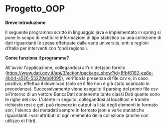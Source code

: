 # Progetto_OOP

**Breve introduzione**

Il seguente programma scritto in linguaggio java e implementato in spring si pone lo scopo di restituire informazioni di tipo statistico su una collezione di dati riguardanti le spese effettuate dalle varie università, enti e regioni d’Italia per interventi con fondi regionali.

**Come funziona il programma?**

All'avvio l'applicazione, collegandosi all'url del json fornito (https://www.dati.gov.it/api/3/action/package_show?id=8fbf6192-ea6e-4b04-a526-53229ab8f095), verifica la presenza di file csv e, in caso positivo, effettua il download (solo se il file non è già stato scaricato in precedenza).
Successivamente viene eseguito il parsing del primo file csv all'interno di un vettore BancaDati contenente tante classi Dati quante sono le righe del csv.
L'utente in seguito, collegandosi al localhost e tramite richieste rest e get, può
ricevere in output la lista degli elementi in formato son, l'elenco dei metadati sempre in formato json e varie statistiche riguardanti i vari attributi di ogni elemento della collezione (anche con utilizzo di filtri).


<!--stackedit_data:
eyJoaXN0b3J5IjpbMTQyMDM1Mjg5MywtNDI5MTU5NDg0LC03MD
k0MDQ4NDldfQ==
-->
